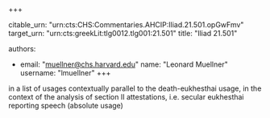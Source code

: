 +++


citable_urn: "urn:cts:CHS:Commentaries.AHCIP:Iliad.21.501.opGwFmv"
target_urn: "urn:cts:greekLit:tlg0012.tlg001:21.501"
title: "Iliad 21.501"

authors:
- email: "muellner@chs.harvard.edu"
  name: "Leonard Muellner"
  username: "lmuellner"
+++

<p>in a list of usages contextually parallel to the death-eukhesthai usage, in the context of the analysis of section II attestations, i.e. secular eukhesthai reporting speech (absolute usage)</p>